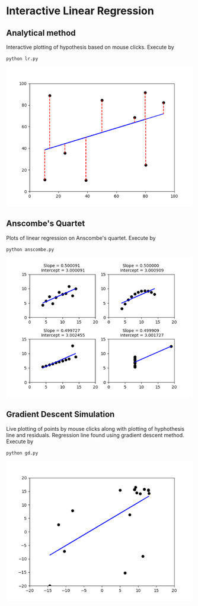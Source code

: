 # Interactive Linear Regression

## Analytical method
Interactive plotting of hypothesis based on mouse clicks.
Execute by 
```
python lr.py
```

![](https://github.com/foobar98/ML_Linear_Regression_Interactive/blob/master/images/Figure_1.png)

## Anscombe's Quartet
Plots of linear regression on Anscombe's quartet.
Execute by 
```
python anscombe.py
```

![](https://github.com/foobar98/ML_Linear_Regression_Interactive/blob/master/images/Figure_2.png)

## Gradient Descent Simulation
Live plotting of points by mouse clicks along with plotting of hyphothesis line and residuals. Regression line found using gradient descent method.
Execute by 
```
python gd.py
```

![](https://github.com/foobar98/ML_Linear_Regression_Interactive/blob/master/images/Figure_3.png)
